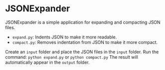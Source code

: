 # JSONExpander

JSONExpander is a simple application for expanding and compacting JSON files.

- `expand.py`: Indents JSON to make it more readable.
- `compact.py`: Removes indentation from JSON to make it more compact.

Create an `input` folder and place the JSON files in the `input` folder. Run the command:
`python expand.py` or `python compact.py`
The result will automatically appear in the `output` folder.
